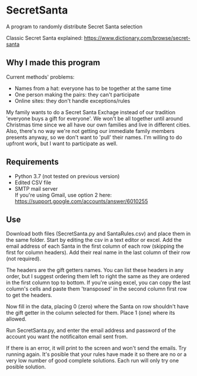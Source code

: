# SecretSanta
A program to randomly distribute Secret Santa selection

Classic Secret Santa explained: https://www.dictionary.com/browse/secret-santa

## Why I made this program
Current methods' problems:
* Names from a hat: everyone has to be together at the same time
* One person making the pairs: they can't participate
* Online sites: they don't handle exceptions/rules

My family wants to do a Secret Santa Exchage instead of our tradition 'everyone buys a gift for everyone'. We won't be all together until around Christmas time since we all have our own families and live in different cities. Also, there's no way we're not getting our immediate family members presents anyway, so we don't want to 'pull' their names. I'm willing to do upfront work, but I want to participate as well. 

## Requirements
* Python 3.7 (not tested on previous version)
* Edited CSV file
* SMTP mail server  
   If you're using Gmail, use option 2 here: https://support.google.com/accounts/answer/6010255
    
 ## Use
Download both files (SecretSanta.py and SantaRules.csv) and place them in the same folder. Start by editing the csv in a text editor or excel. Add the email address of each Santa in the first column of each row (skipping the first for column headers).  Add their real name in the last column of their row (not required). 

The headers are the gift getters names. You can list these headers in any order, but I suggest ordering them left to right the same as they are ordered in the first column top to bottom. If you're using excel, you can copy the last column's cells and paste them 'transposed' in the second column first row to get the headers.  

Now fill in the data, placing 0 (zero) where the Santa on row shouldn't have the gift getter in the column selected for them.  Place 1 (one) where its allowed. 

Run SecretSanta.py, and enter the email address and password of the account you want the notificaiton email sent from. 

If there is an error, it will print to the screen and won't send the emails.  Try running again. It's posible that your rules have made it so there are no or a very low number of good complete solutions. Each run will only try one posible solution.
